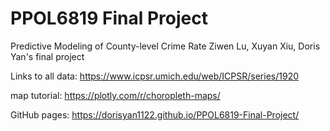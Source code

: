 # PPOL6819 Final Project
Predictive Modeling of County-level Crime Rate
Ziwen Lu, Xuyan Xiu, Doris Yan's final project

Links to all data: https://www.icpsr.umich.edu/web/ICPSR/series/1920

map tutorial: https://plotly.com/r/choropleth-maps/

GitHub pages: https://dorisyan1122.github.io/PPOL6819-Final-Project/
